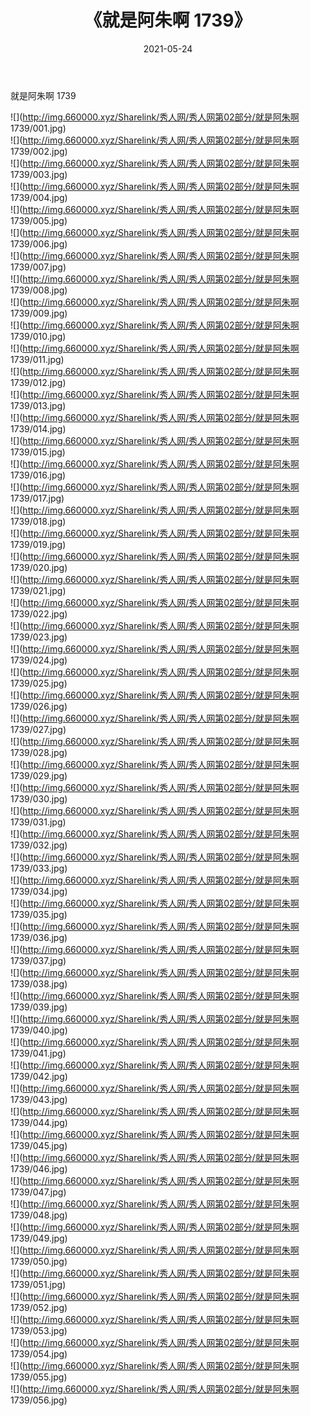 ﻿---
layout: post
title:  《就是阿朱啊 1739》
date:   2021-05-24
img: http://img.660000.xyz/Sharelink/秀人网/秀人网第02部分/就是阿朱啊 1739/000.jpg
categories: [美女, 清纯, 唯美]
---

就是阿朱啊 1739

  ![](http://img.660000.xyz/Sharelink/秀人网/秀人网第02部分/就是阿朱啊 1739/001.jpg) <br> ![](http://img.660000.xyz/Sharelink/秀人网/秀人网第02部分/就是阿朱啊 1739/002.jpg) <br> ![](http://img.660000.xyz/Sharelink/秀人网/秀人网第02部分/就是阿朱啊 1739/003.jpg) <br> ![](http://img.660000.xyz/Sharelink/秀人网/秀人网第02部分/就是阿朱啊 1739/004.jpg) <br> ![](http://img.660000.xyz/Sharelink/秀人网/秀人网第02部分/就是阿朱啊 1739/005.jpg) <br> ![](http://img.660000.xyz/Sharelink/秀人网/秀人网第02部分/就是阿朱啊 1739/006.jpg) <br> ![](http://img.660000.xyz/Sharelink/秀人网/秀人网第02部分/就是阿朱啊 1739/007.jpg) <br> ![](http://img.660000.xyz/Sharelink/秀人网/秀人网第02部分/就是阿朱啊 1739/008.jpg) <br> ![](http://img.660000.xyz/Sharelink/秀人网/秀人网第02部分/就是阿朱啊 1739/009.jpg) <br> ![](http://img.660000.xyz/Sharelink/秀人网/秀人网第02部分/就是阿朱啊 1739/010.jpg) <br> ![](http://img.660000.xyz/Sharelink/秀人网/秀人网第02部分/就是阿朱啊 1739/011.jpg) <br> ![](http://img.660000.xyz/Sharelink/秀人网/秀人网第02部分/就是阿朱啊 1739/012.jpg) <br> ![](http://img.660000.xyz/Sharelink/秀人网/秀人网第02部分/就是阿朱啊 1739/013.jpg) <br> ![](http://img.660000.xyz/Sharelink/秀人网/秀人网第02部分/就是阿朱啊 1739/014.jpg) <br> ![](http://img.660000.xyz/Sharelink/秀人网/秀人网第02部分/就是阿朱啊 1739/015.jpg) <br> ![](http://img.660000.xyz/Sharelink/秀人网/秀人网第02部分/就是阿朱啊 1739/016.jpg) <br> ![](http://img.660000.xyz/Sharelink/秀人网/秀人网第02部分/就是阿朱啊 1739/017.jpg) <br> ![](http://img.660000.xyz/Sharelink/秀人网/秀人网第02部分/就是阿朱啊 1739/018.jpg) <br> ![](http://img.660000.xyz/Sharelink/秀人网/秀人网第02部分/就是阿朱啊 1739/019.jpg) <br> ![](http://img.660000.xyz/Sharelink/秀人网/秀人网第02部分/就是阿朱啊 1739/020.jpg) <br> ![](http://img.660000.xyz/Sharelink/秀人网/秀人网第02部分/就是阿朱啊 1739/021.jpg) <br> ![](http://img.660000.xyz/Sharelink/秀人网/秀人网第02部分/就是阿朱啊 1739/022.jpg) <br> ![](http://img.660000.xyz/Sharelink/秀人网/秀人网第02部分/就是阿朱啊 1739/023.jpg) <br> ![](http://img.660000.xyz/Sharelink/秀人网/秀人网第02部分/就是阿朱啊 1739/024.jpg) <br> ![](http://img.660000.xyz/Sharelink/秀人网/秀人网第02部分/就是阿朱啊 1739/025.jpg) <br> ![](http://img.660000.xyz/Sharelink/秀人网/秀人网第02部分/就是阿朱啊 1739/026.jpg) <br> ![](http://img.660000.xyz/Sharelink/秀人网/秀人网第02部分/就是阿朱啊 1739/027.jpg) <br> ![](http://img.660000.xyz/Sharelink/秀人网/秀人网第02部分/就是阿朱啊 1739/028.jpg) <br> ![](http://img.660000.xyz/Sharelink/秀人网/秀人网第02部分/就是阿朱啊 1739/029.jpg) <br> ![](http://img.660000.xyz/Sharelink/秀人网/秀人网第02部分/就是阿朱啊 1739/030.jpg) <br> ![](http://img.660000.xyz/Sharelink/秀人网/秀人网第02部分/就是阿朱啊 1739/031.jpg) <br> ![](http://img.660000.xyz/Sharelink/秀人网/秀人网第02部分/就是阿朱啊 1739/032.jpg) <br> ![](http://img.660000.xyz/Sharelink/秀人网/秀人网第02部分/就是阿朱啊 1739/033.jpg) <br> ![](http://img.660000.xyz/Sharelink/秀人网/秀人网第02部分/就是阿朱啊 1739/034.jpg) <br> ![](http://img.660000.xyz/Sharelink/秀人网/秀人网第02部分/就是阿朱啊 1739/035.jpg) <br> ![](http://img.660000.xyz/Sharelink/秀人网/秀人网第02部分/就是阿朱啊 1739/036.jpg) <br> ![](http://img.660000.xyz/Sharelink/秀人网/秀人网第02部分/就是阿朱啊 1739/037.jpg) <br> ![](http://img.660000.xyz/Sharelink/秀人网/秀人网第02部分/就是阿朱啊 1739/038.jpg) <br> ![](http://img.660000.xyz/Sharelink/秀人网/秀人网第02部分/就是阿朱啊 1739/039.jpg) <br> ![](http://img.660000.xyz/Sharelink/秀人网/秀人网第02部分/就是阿朱啊 1739/040.jpg) <br> ![](http://img.660000.xyz/Sharelink/秀人网/秀人网第02部分/就是阿朱啊 1739/041.jpg) <br> ![](http://img.660000.xyz/Sharelink/秀人网/秀人网第02部分/就是阿朱啊 1739/042.jpg) <br> ![](http://img.660000.xyz/Sharelink/秀人网/秀人网第02部分/就是阿朱啊 1739/043.jpg) <br> ![](http://img.660000.xyz/Sharelink/秀人网/秀人网第02部分/就是阿朱啊 1739/044.jpg) <br> ![](http://img.660000.xyz/Sharelink/秀人网/秀人网第02部分/就是阿朱啊 1739/045.jpg) <br> ![](http://img.660000.xyz/Sharelink/秀人网/秀人网第02部分/就是阿朱啊 1739/046.jpg) <br> ![](http://img.660000.xyz/Sharelink/秀人网/秀人网第02部分/就是阿朱啊 1739/047.jpg) <br> ![](http://img.660000.xyz/Sharelink/秀人网/秀人网第02部分/就是阿朱啊 1739/048.jpg) <br> ![](http://img.660000.xyz/Sharelink/秀人网/秀人网第02部分/就是阿朱啊 1739/049.jpg) <br> ![](http://img.660000.xyz/Sharelink/秀人网/秀人网第02部分/就是阿朱啊 1739/050.jpg) <br> ![](http://img.660000.xyz/Sharelink/秀人网/秀人网第02部分/就是阿朱啊 1739/051.jpg) <br> ![](http://img.660000.xyz/Sharelink/秀人网/秀人网第02部分/就是阿朱啊 1739/052.jpg) <br> ![](http://img.660000.xyz/Sharelink/秀人网/秀人网第02部分/就是阿朱啊 1739/053.jpg) <br> ![](http://img.660000.xyz/Sharelink/秀人网/秀人网第02部分/就是阿朱啊 1739/054.jpg) <br> ![](http://img.660000.xyz/Sharelink/秀人网/秀人网第02部分/就是阿朱啊 1739/055.jpg) <br> ![](http://img.660000.xyz/Sharelink/秀人网/秀人网第02部分/就是阿朱啊 1739/056.jpg) <br>